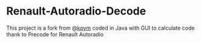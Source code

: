 # Renault-Autoradio-Decode
This project is a fork from @[kpym](https://github.com/kpym/autoradio-renault) coded in Java with GUI to calculate code thank to Precode for Renault Autoradio
